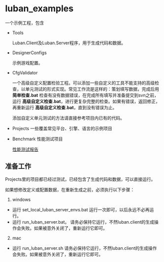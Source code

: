 # luban_examples

一个示例工程，包含

- Tools 

    Luban.Client及Luban.Server程序，用于生成代码和数据。
- DesignerConfigs 

    示例游戏配置。
- CfgValidator 

    一个高级自定义配置检验工程。可以添加一些自定义的工具不能支持的高级检查，以单元测试的形式实现。常见工作流是这样的：策划填写数据，完成后用 **简单检查.bat** 检查有没有数据错误，在完成所有填写并准备提交到svn之前，运行 **高级自定义检查.bat**，进行更复杂完整的检查。如果有错误，返回修正，再重新运行 **高级自定义检查.bat**，直到没有错误为止。

    添加自定义单元测试的方法请直接参考项目内已有的代码。

- Projects 一些覆盖常见平台、引擎、语言的示例项目

- Benchmark 性能测试项目

    [性能测试报告](Benchmark/benchmark.md)


## 准备工作

Projects里的项目都已经过测试，已经包含了生成代码和数据，可以直接运行。

如果想修改定义或配置数据，在重新生成之前，必须执行以下步骤：

1. windows

  - 运行 set_local_luban_server_envs.bat 运行一次即可，以后永远不必再运行。
  - 运行 run_luban_server.bat。 请务必保持它运行，不然luban.client的生成操作会失败。如果被意外关闭了，重新运行它即可。

2. mac
  - 运行 run_luban_server.sh 请务必保持它运行，不然luban.client的生成操作会失败。如果被意外关闭了，重新运行它即可。
